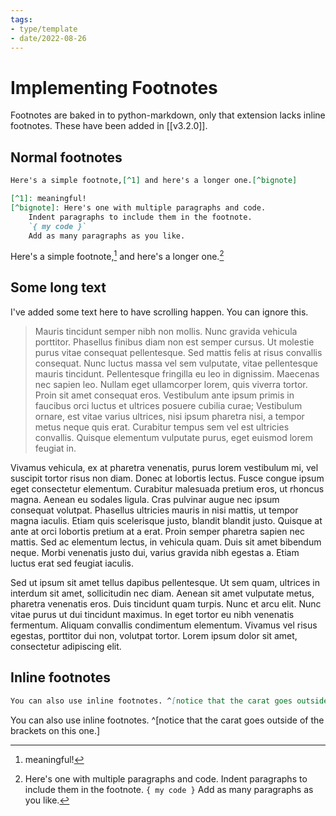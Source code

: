 ```yaml
---
tags:
- type/template
- date/2022-08-26
---
```


# Implementing Footnotes
Footnotes are baked in to python-markdown, only that extension lacks inline footnotes.
These have been added in [[v3.2.0]].

## Normal footnotes
```md
Here's a simple footnote,[^1] and here's a longer one.[^bignote]

[^1]: meaningful!
[^bignote]: Here's one with multiple paragraphs and code.
	Indent paragraphs to include them in the footnote.
    `{ my code }`
    Add as many paragraphs as you like.
```

Here's a simple footnote,[^1] and here's a longer one.[^bignote]

[^1]: meaningful!
[^bignote]: Here's one with multiple paragraphs and code.
	Indent paragraphs to include them in the footnote.
    `{ my code }`
    Add as many paragraphs as you like.

## Some long text
I've added some text here to have scrolling happen.
You can ignore this.

> Mauris tincidunt semper nibh non mollis. Nunc gravida vehicula porttitor. Phasellus finibus diam non est semper cursus. Ut molestie purus vitae consequat pellentesque. Sed mattis felis at risus convallis consequat. Nunc luctus massa vel sem vulputate, vitae pellentesque mauris tincidunt. Pellentesque fringilla eu leo in dignissim. Maecenas nec sapien leo. Nullam eget ullamcorper lorem, quis viverra tortor. Proin sit amet consequat eros. Vestibulum ante ipsum primis in faucibus orci luctus et ultrices posuere cubilia curae; Vestibulum ornare, est vitae varius ultrices, nisi ipsum pharetra nisi, a tempor metus neque quis erat. Curabitur tempus sem vel est ultricies convallis. Quisque elementum vulputate purus, eget euismod lorem feugiat in.
>
Vivamus vehicula, ex at pharetra venenatis, purus lorem vestibulum mi, vel suscipit tortor risus non diam. Donec at lobortis lectus. Fusce congue ipsum eget consectetur elementum. Curabitur malesuada pretium eros, ut rhoncus magna. Aenean eu sodales ligula. Cras pulvinar augue nec ipsum consequat volutpat. Phasellus ultricies mauris in nisi mattis, ut tempor magna iaculis. Etiam quis scelerisque justo, blandit blandit justo. Quisque at ante at orci lobortis pretium at a erat. Proin semper pharetra sapien nec mattis. Sed ac elementum lectus, in vehicula quam. Duis sit amet bibendum neque. Morbi venenatis justo dui, varius gravida nibh egestas a. Etiam luctus erat sed feugiat iaculis.
>
Sed ut ipsum sit amet tellus dapibus pellentesque. Ut sem quam, ultrices in interdum sit amet, sollicitudin nec diam. Aenean sit amet vulputate metus, pharetra venenatis eros. Duis tincidunt quam turpis. Nunc et arcu elit. Nunc vitae purus ut dui tincidunt maximus. In eget tortor eu nibh venenatis fermentum. Aliquam convallis condimentum elementum. Vivamus vel risus egestas, porttitor dui non, volutpat tortor. Lorem ipsum dolor sit amet, consectetur adipiscing elit.




## Inline footnotes
```md
You can also use inline footnotes. ^[notice that the carat goes outside of the brackets on this one.]
```

You can also use inline footnotes. ^[notice that the carat goes outside of the brackets on this one.]



